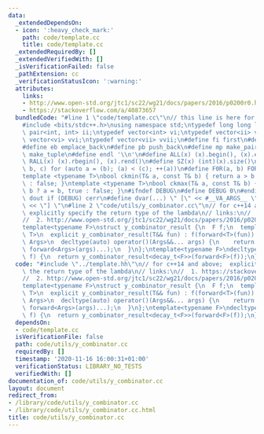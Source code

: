 ```yaml
---
data:
  _extendedDependsOn:
  - icon: ':heavy_check_mark:'
    path: code/template.cc
    title: code/template.cc
  _extendedRequiredBy: []
  _extendedVerifiedWith: []
  _isVerificationFailed: false
  _pathExtension: cc
  _verificationStatusIcon: ':warning:'
  attributes:
    links:
    - http://www.open-std.org/jtc1/sc22/wg21/docs/papers/2016/p0200r0.html
    - https://stackoverflow.com/a/40873657
  bundledCode: "#line 1 \"code/template.cc\"\n// this line is here for a reason\n\
    #include <bits/stdc++.h>\nusing namespace std;\ntypedef long long ll;\ntypedef\
    \ pair<int, int> ii;\ntypedef vector<int> vi;\ntypedef vector<ii> vii;\ntypedef\
    \ vector<vi> vvi;\ntypedef vector<vii> vvii;\n#define fi first\n#define se second\n\
    #define eb emplace_back\n#define pb push_back\n#define mp make_pair\n#define mt\
    \ make_tuple\n#define endl '\\n'\n#define ALL(x) (x).begin(), (x).end()\n#define\
    \ RALL(x) (x).rbegin(), (x).rend()\n#define SZ(x) (int)(x).size()\n#define FOR(a,\
    \ b, c) for (auto a = (b); (a) < (c); ++(a))\n#define F0R(a, b) FOR (a, 0, (b))\n\
    template <typename T>\nbool ckmin(T& a, const T& b) { return a > b ? a = b, true\
    \ : false; }\ntemplate <typename T>\nbool ckmax(T& a, const T& b) { return a <\
    \ b ? a = b, true : false; }\n#ifndef DEBUG\n#define DEBUG 0\n#endif\n#define\
    \ dout if (DEBUG) cerr\n#define dvar(...) \" [\" << #__VA_ARGS__ \": \" << (__VA_ARGS__)\
    \ << \"] \"\n#line 2 \"code/utils/y_combinator.cc\"\n// for c++14 and above; \
    \ explicitly specify the return type of the lambda\n// links:\n//  1. https://stackoverflow.com/a/40873657\n\
    //  2. http://www.open-std.org/jtc1/sc22/wg21/docs/papers/2016/p0200r0.html\n\
    template<typename F>\nstruct y_combinator_result {\n  F f;\n  template<typename\
    \ T>\n  explicit y_combinator_result(T&& fun) : f(forward<T>(fun)) {}\n  template<typename...\
    \ Args>\n  decltype(auto) operator()(Args&&... args) {\n    return f(ref(*this),\
    \ forward<Args>(args)...);\n  }\n};\ntemplate<typename F>\ndecltype(auto) y_combinator(F&&\
    \ f) {\n  return y_combinator_result<decay_t<F>>(forward<F>(f));\n}\n"
  code: "#include \"../template.hh\"\n// for c++14 and above;  explicitly specify\
    \ the return type of the lambda\n// links:\n//  1. https://stackoverflow.com/a/40873657\n\
    //  2. http://www.open-std.org/jtc1/sc22/wg21/docs/papers/2016/p0200r0.html\n\
    template<typename F>\nstruct y_combinator_result {\n  F f;\n  template<typename\
    \ T>\n  explicit y_combinator_result(T&& fun) : f(forward<T>(fun)) {}\n  template<typename...\
    \ Args>\n  decltype(auto) operator()(Args&&... args) {\n    return f(ref(*this),\
    \ forward<Args>(args)...);\n  }\n};\ntemplate<typename F>\ndecltype(auto) y_combinator(F&&\
    \ f) {\n  return y_combinator_result<decay_t<F>>(forward<F>(f));\n}\n"
  dependsOn:
  - code/template.cc
  isVerificationFile: false
  path: code/utils/y_combinator.cc
  requiredBy: []
  timestamp: '2020-11-16 16:00:31+01:00'
  verificationStatus: LIBRARY_NO_TESTS
  verifiedWith: []
documentation_of: code/utils/y_combinator.cc
layout: document
redirect_from:
- /library/code/utils/y_combinator.cc
- /library/code/utils/y_combinator.cc.html
title: code/utils/y_combinator.cc
---
```

